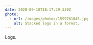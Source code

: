 ```yaml
---
date: 2020-09-10T18:17:29.330Z
photo:
  - url: /images/photos/1599761845.jpg
    alt: Stacked logs in a forest.
---
```

Logs.

